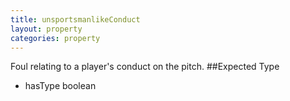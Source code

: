```yaml
---
title: unsportsmanlikeConduct
layout: property
categories: property
---
```

Foul relating to a player's conduct on the pitch. 
##Expected Type
* hasType boolean
